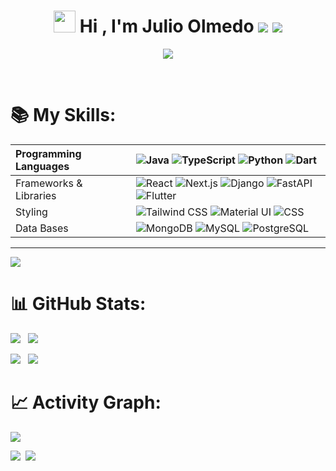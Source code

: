 
<h1 align="center">
	<img src="https://media.giphy.com/media/hvRJCLFzcasrR4ia7z/giphy.gif" width="35"> 
	Hi , I'm Julio Olmedo
	<a href="https://www.linkedin.com/in/joturlan/" target="_blank"> <img src="https://img.icons8.com/color/35/linkedin.png"/></a>
	<a href="mailto:turlan125@gmail.com"> <img src="https://img.icons8.com/color/35/gmail.png"/></a>
</h1>
<p align="center">
  <a href="https://github.com/DenverCoder1/readme-typing-svg"><img src="https://readme-typing-svg.herokuapp.com?lines=Full%20Stack%20Developer%20%3BAlways%20learning%20new%20things!%3BExperienced%20in%20Mockups%20&center=true&width=500&height=50"></a>
</p>
<br>

# 📚 My Skills:

| Programming Languages       |![Java](https://img.shields.io/badge/Java-f55c25?style=for-the-badge&logo=java&logoColor=white) ![TypeScript](https://img.shields.io/badge/TypeScript-007ACC?style=for-the-badge&logo=typescript&logoColor=white) ![Python](https://img.shields.io/badge/Python-3776AB?style=for-the-badge&logo=python&logoColor=white) ![Dart](https://img.shields.io/badge/Dart-0d6eff?style=for-the-badge&logo=dart&logoColor=white)                                                                                                                                                                                                                                                                                                                                                                                                                                                                                                                                                                                                  |
| :-------------------------- | :--------------------------------------------------------------------------------------------------------------------------------------------------------------------------------------------------------------------------------------------------------------------------------------------------------------------------------------------------------------------------------------------------------------------------------------------------------------------------------------------------------------------------------------------------------------------------------------------------------------------------------------------------------------------------------------------------------------------------------------------------------------------------------------------------------------------------------------------------------------------------------------------------------------------------------------------------------------------------------------------------------------------------------------------------- |
| Frameworks & Libraries      | ![React](https://img.shields.io/badge/React-61DAFB?style=for-the-badge&logo=react&logoColor=white) ![Next.js](https://img.shields.io/badge/Next.js-000000?style=for-the-badge&logo=next.js&logoColor=white) ![Django](https://img.shields.io/badge/Django-092E20?style=for-the-badge&logo=django&logoColor=white) ![FastAPI](https://img.shields.io/badge/FastAPI-005571?style=for-the-badge&logo=fastapi) ![Flutter](https://img.shields.io/badge/Flutter-0d6eff?style=for-the-badge&logo=flutter&logoColor=white) |
| Styling                     | ![Tailwind CSS](https://img.shields.io/badge/Tailwind_CSS-38B2AC?style=for-the-badge&logo=tailwind-css&logoColor=white) ![Material UI](https://img.shields.io/badge/Material_UI-0081CB?style=for-the-badge&logo=material-ui&logoColor=white) ![CSS](https://img.shields.io/badge/CSS-1572B6?style=for-the-badge&logo=css3&logoColor=white)                                                                                                                                                                                                                                                                                                                                                                                                                                                                                                                                                                                                                                                                                                                                                                                                    |
| Data Bases         | ![MongoDB](https://img.shields.io/badge/MongoDB-47A248?style=for-the-badge&logo=mongodb&logoColor=white) ![MySQL](https://img.shields.io/badge/MySQL-4479A1?style=for-the-badge&logo=mysql&logoColor=white) ![PostgreSQL](https://img.shields.io/badge/PostgreSQL-336791?style=for-the-badge&logo=postgresql&logoColor=white)                                                                                                                                                                                                                                                                                                                                                                                                                                                                                                                                                                                                                                               


---
[![](https://visitcount.itsvg.in/api?id=joturlan&label=Profile%20Views&color=0&icon=5&pretty=false)](https://visitcount.itsvg.in)

# 📊 GitHub Stats:

![](https://github-readme-stats.vercel.app/api?username=jotur96&theme=dark&hide_border=false&include_all_commits=true&count_private=true) &nbsp; ![](https://github-readme-streak-stats.herokuapp.com/?user=jotur96&theme=dark&hide_border=false) &nbsp;


![](https://github-contributor-stats.vercel.app/api?username=jotur96&limit=5&theme=dark&combine_all_yearly_contributions=true) &nbsp;
![](https://github-readme-stats.vercel.app/api/top-langs/?username=jotur96&theme=dark&hide_border=false&include_all_commits=true&count_private=true&layout=compact)

# 📈 Activity Graph:

![](http://github-profile-summary-cards.vercel.app/api/cards/profile-details?username=jotur96&theme=date_night)

![](http://github-profile-summary-cards.vercel.app/api/cards/stats?username=jotur96&theme=date_night)&nbsp;
![](http://github-profile-summary-cards.vercel.app/api/cards/productive-time?username=jotur96&theme=date_night&utcOffset=8)
